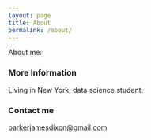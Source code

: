 ```yaml
---
layout: page
title: About
permalink: /about/
---
```


About me:

### More Information

Living in New York, data science student.

### Contact me

[parkerjamesdixon@gmail.com](mailto:parkerjamesdixon@gmail.com)
